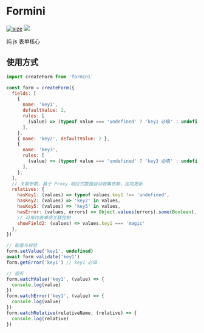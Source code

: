 # Formini

[![size](https://img.shields.io/bundlephobia/minzip/formini@latest.svg)](https://bundlephobia.com/result?p=formini@latest)
![](https://visitor-badge.glitch.me/badge?page_id=cjy0208.formini)
<!-- [![dm](https://img.shields.io/npm/dm/formini.svg)](https://github.com/CJY0208/formini) -->

纯 js 表单核心

## 使用方式

```js
import createForm from 'formini'

const form = createForm({
  fields: [
    {
      name: 'key1',
      defaultValue: 1,
      rules: [
        (value) => (typeof value === 'undefined' ? 'key1 必填' : undefined),
      ],
    },
    { name: 'key2', defaultValue: 2 },
    {
      name: 'key3',
      rules: [
        (value) => (typeof value === 'undefined' ? 'key3 必填' : undefined),
      ],
    },
  ],
  // 关联参数，基于 Proxy 响应式数据自动收集依赖，定向更新
  relatives: {
    hasKey1: (values) => typeof values.key1 !== 'undefined',
    hasKey2: (values) => 'key2' in values,
    hasKey5: (values) => 'key5' in values,
    hasError: (values, errors) => Object.values(errors).some(Boolean),
    // 可用作表单项关联控制
    showField2: (values) => values.key1 === 'magic'
  },
})

// 取值与校验
form.setValue('key1', undefined)
await form.validate('key1')
form.getError('key1') // key1 必填

// 监听
form.watchValue('key1', (value) => {
  console.log(value)
})
form.watchError('key1', (value) => {
  console.log(value)
})
form.watchRelative(relativeName, (relative) => {
  console.log(relative)
})
```
